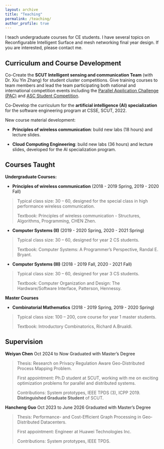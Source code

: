 ```yaml
---
layout: archive
title: "Teaching"
permalink: /teaching/
author_profile: true
---
```


I teach undergraduate courses for CE students. I have several topics on Reconfigurable Intelligent Surface and mesh networking final year design. If you are interested, please contact me.

Curriculum and Course Development
---

Co-Create the **SCUT Intelligent sensing and communication Team** (with Dr. Xiu Yin Zhang) for student
cluster competitions. Give training courses to team members and lead the team participating both
national and international competition events including the [Parallel Application Challenge (PAC)](http://www.pac-hpc.com/index.php) and
[ASC Student Competition](http://www.asc-events.net/).

Co-Develop the curriculum for the **artificial intelligence (AI) specialization** for the software engineering
program at CSSE, SCUT, 2022.

New course material development:

* **Principles of wireless communication**: build new labs (18 hours) and lecture slides.

* **Cloud Computing Engineering**: build new labs (36 hours) and lecture slides, developed for the AI
specialization program.

Courses Taught
---

**Undergraduate Courses:**

* **Principles of wireless communication** (2018 - 2019 Spring, 2019 - 2020 Fall)
> Typical class size: 30 – 60, designed for the special class in high performance wireless communication.
>
> Textbook: Principles of wireless communication - Structures, Algorithms, Programming, CHEN Zhen.

* **Computer Systems (II)** (2019 - 2020 Spring, 2020 - 2021 Spring)
> Typical class size: 30 – 60, designed for year 2 CS students.
> 
> Textbook: Computer Systems: A Programmer’s Perspective, Randal E. Bryant.

* **Computer Systems (III)** (2018 - 2019 Fall, 2020 - 2021 Fall)
> Typical class size: 30 – 60, designed for year 3 CS students.
> 
> Textbook: Computer Organization and Design: The Hardware/Software Interface, Patterson, Hennessy.

**Master Courses**

* **Combinatorial Mathematics** (2018 - 2019 Spring, 2019 - 2020 Spring)
> Typical class size: 100 – 200, core course for year 1 master students.
> 
> Textbook: Introductory Combinatorics, Richard A.Brualdi.

Supervision
---

**Weiyan Chen** Oct 2024 to Now
Graduated with Master’s Degree
>Thesis: Research on Privacy Regulation Aware Geo-Distributed Process Mapping Problem. 
>
>First appointment: Ph.D student at SCUT, working with me on exciting optimization problems for parallel and distributed systems. 
>
>Contributions: System prototypes, IEEE TPDS (3), ICPP 2019. **Distinguished Graduate Student** of SCUT.

**Hancheng Guo** Oct 2023 to June 2026
Graduated with Master’s Degree
>Thesis: Performance- and Cost-Efficient Graph Processing in Geo-Distributed Datacenters. 
>
>First appointment: Engineer at Huawei Technologies Inc.
>
>Contributions: System prototypes, IEEE TPDS.

<!--
**Juanyun Luo** Oct 2018 to June 2021
Graduated with Master’s Degree
>Thesis: Adaptive Partitioning Methods for Geo-Distributed Graph Processing. 
>
>First appointment: Engineer at WeBank, developing FinTech applications. 
>
>Contribitions: System prototypes, patents.

**Liu Yang** Oct 2018 to June 2021
Graduated with Master’s Degree
>Thesis: Interference-Aware I/O Scheduling for SSD-based Burst Buffers. 
>
>First appointment: Engineer at China Construction Bank.
>
>Contributions: System prototypes, technical reports.
-->

<!--
Advised Student Honors
---
Ms. Jiexin Chen and Mr. Jiarong Zhong won **Honorable Mention** in the Interdisciplinary Contest in
Modeling (ICM) in 2020.

Mr. Yao Xiao is awarded the **Distinguished Graduate Student** of Shenzhen university in 2019. (10 out of
112)

The SZU-HPC Team won **3rd prize** in the Optimization track of the Parallel Application Challenge (PAC)
2017 and 2018.
-->


